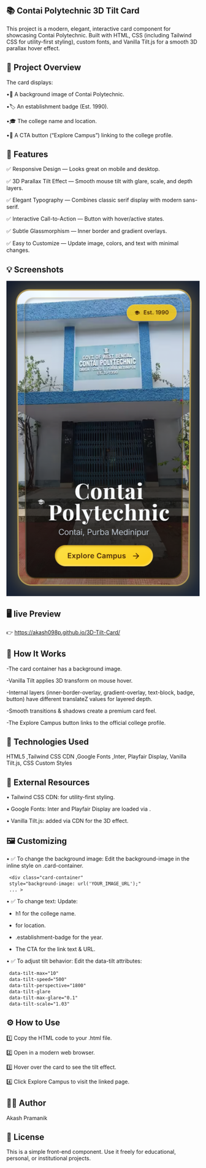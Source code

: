 ## 📚 Contai Polytechnic 3D Tilt Card

This project is a modern, elegant, interactive card component for showcasing Contai Polytechnic. Built with HTML, CSS (including Tailwind CSS for utility-first styling), custom fonts, and Vanilla Tilt.js for a smooth 3D parallax hover effect.

## 🎯 Project Overview

The card displays:

  •📸 A background image of Contai Polytechnic.

  •🏷️ An establishment badge (Est. 1990).

  •🎓 The college name and location.

  •🔗 A CTA button (“Explore Campus”) linking to the college profile.

## 🚀 Features

  ✅ Responsive Design — Looks great on mobile and desktop.

  ✅ 3D Parallax Tilt Effect — Smooth mouse tilt with glare, scale, and depth layers.

  ✅ Elegant Typography — Combines classic serif display with modern sans-serif.

  ✅ Interactive Call-to-Action — Button with hover/active states.

  ✅ Subtle Glassmorphism — Inner border and gradient overlays.

  ✅ Easy to Customize — Update image, colors, and text with minimal changes.

## 💡 Screenshots

![3d Card](3dCard.png)

## 🖥️ live Preview

👉 https://akash098p.github.io/3D-Tilt-Card/


## 📌 How It Works

  -The card container has a background image.

  -Vanilla Tilt applies 3D transform on mouse hover.

  -Internal layers (inner-border-overlay, gradient-overlay, text-block, badge, button) have different translateZ values for layered depth.

  -Smooth transitions & shadows create a premium card feel.

  -The Explore Campus button links to the official college profile.

## 🧩 Technologies Used

 HTML5 ,Tailwind CSS CDN ,Google Fonts ,Inter, Playfair Display, Vanilla Tilt.js, CSS Custom Styles

## 🔗 External Resources

  • Tailwind CSS CDN: for utility-first styling.

  • Google Fonts: Inter and Playfair Display are loaded via <link>.

  • Vanilla Tilt.js: added via CDN for the 3D effect.

## 🖼️ Customizing

  • ✅ To change the background image:
   Edit the background-image in the inline style on .card-container.

     <div class="card-container"
     style="background-image: url('YOUR_IMAGE_URL');"
     ... >
     
  • ✅ To change text:
   Update:

 - h1 for the college name.

 - <p> for location.

 - .establishment-badge for the year.

 - The CTA <a> for the link text & URL.

  • ✅ To adjust tilt behavior:
   Edit the data-tilt attributes:

     data-tilt-max="10" 
     data-tilt-speed="500" 
     data-tilt-perspective="1800" 
     data-tilt-glare 
     data-tilt-max-glare="0.1" 
     data-tilt-scale="1.03"
     
## ⚙️ How to Use

1️⃣ Copy the HTML code to your .html file.

2️⃣ Open in a modern web browser.

3️⃣ Hover over the card to see the tilt effect.

4️⃣ Click Explore Campus to visit the linked page.


## 🧑‍💻 Author

Akash Pramanik

## 📝 License

This is a simple front-end component. Use it freely for educational, personal, or institutional projects.
